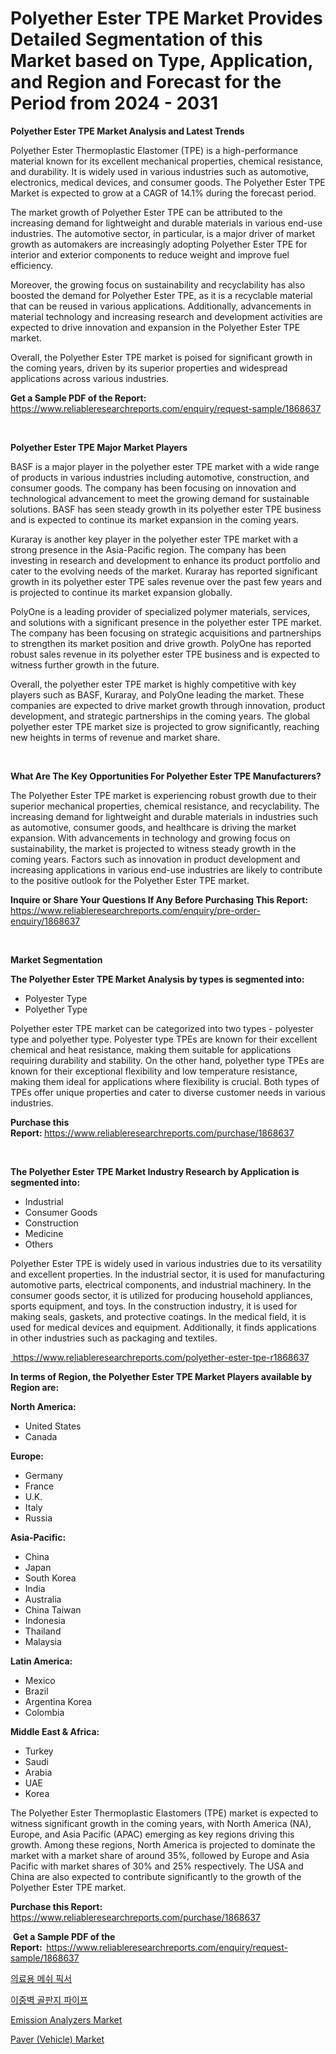 <p><h1>Polyether Ester TPE Market Provides Detailed Segmentation of this Market based on Type, Application, and Region and Forecast for the Period from 2024 - 2031</h1></p><p><strong>Polyether Ester TPE Market Analysis and Latest Trends</strong></p>
<p><p>Polyether Ester Thermoplastic Elastomer (TPE) is a high-performance material known for its excellent mechanical properties, chemical resistance, and durability. It is widely used in various industries such as automotive, electronics, medical devices, and consumer goods. The Polyether Ester TPE Market is expected to grow at a CAGR of 14.1% during the forecast period.</p><p>The market growth of Polyether Ester TPE can be attributed to the increasing demand for lightweight and durable materials in various end-use industries. The automotive sector, in particular, is a major driver of market growth as automakers are increasingly adopting Polyether Ester TPE for interior and exterior components to reduce weight and improve fuel efficiency.</p><p>Moreover, the growing focus on sustainability and recyclability has also boosted the demand for Polyether Ester TPE, as it is a recyclable material that can be reused in various applications. Additionally, advancements in material technology and increasing research and development activities are expected to drive innovation and expansion in the Polyether Ester TPE market.</p><p>Overall, the Polyether Ester TPE market is poised for significant growth in the coming years, driven by its superior properties and widespread applications across various industries.</p></p>
<p><strong>Get a Sample PDF of the Report:&nbsp;</strong> <a href="https://www.reliableresearchreports.com/enquiry/request-sample/1868637">https://www.reliableresearchreports.com/enquiry/request-sample/1868637</a></p>
<p>&nbsp;</p>
<p><strong>Polyether Ester TPE Major Market Players</strong></p>
<p><p>BASF is a major player in the polyether ester TPE market with a wide range of products in various industries including automotive, construction, and consumer goods. The company has been focusing on innovation and technological advancement to meet the growing demand for sustainable solutions. BASF has seen steady growth in its polyether ester TPE business and is expected to continue its market expansion in the coming years.</p><p>Kuraray is another key player in the polyether ester TPE market with a strong presence in the Asia-Pacific region. The company has been investing in research and development to enhance its product portfolio and cater to the evolving needs of the market. Kuraray has reported significant growth in its polyether ester TPE sales revenue over the past few years and is projected to continue its market expansion globally.</p><p>PolyOne is a leading provider of specialized polymer materials, services, and solutions with a significant presence in the polyether ester TPE market. The company has been focusing on strategic acquisitions and partnerships to strengthen its market position and drive growth. PolyOne has reported robust sales revenue in its polyether ester TPE business and is expected to witness further growth in the future.</p><p>Overall, the polyether ester TPE market is highly competitive with key players such as BASF, Kuraray, and PolyOne leading the market. These companies are expected to drive market growth through innovation, product development, and strategic partnerships in the coming years. The global polyether ester TPE market size is projected to grow significantly, reaching new heights in terms of revenue and market share.</p></p>
<p>&nbsp;</p>
<p><strong>What Are The Key Opportunities For Polyether Ester TPE Manufacturers?</strong></p>
<p><p>The Polyether Ester TPE market is experiencing robust growth due to their superior mechanical properties, chemical resistance, and recyclability. The increasing demand for lightweight and durable materials in industries such as automotive, consumer goods, and healthcare is driving the market expansion. With advancements in technology and growing focus on sustainability, the market is projected to witness steady growth in the coming years. Factors such as innovation in product development and increasing applications in various end-use industries are likely to contribute to the positive outlook for the Polyether Ester TPE market.</p></p>
<p><strong>Inquire or Share Your Questions If Any Before Purchasing This Report:</strong> <a href="https://www.reliableresearchreports.com/enquiry/pre-order-enquiry/1868637">https://www.reliableresearchreports.com/enquiry/pre-order-enquiry/1868637</a></p>
<p>&nbsp;</p>
<p><strong>Market Segmentation</strong></p>
<p><strong>The Polyether Ester TPE Market Analysis by types is segmented into:</strong></p>
<p><ul><li>Polyester Type</li><li>Polyether Type</li></ul></p>
<p><p>Polyether ester TPE market can be categorized into two types - polyester type and polyether type. Polyester type TPEs are known for their excellent chemical and heat resistance, making them suitable for applications requiring durability and stability. On the other hand, polyether type TPEs are known for their exceptional flexibility and low temperature resistance, making them ideal for applications where flexibility is crucial. Both types of TPEs offer unique properties and cater to diverse customer needs in various industries.</p></p>
<p><strong>Purchase this Report:&nbsp;</strong><a href="https://www.reliableresearchreports.com/purchase/1868637">https://www.reliableresearchreports.com/purchase/1868637</a></p>
<p>&nbsp;</p>
<p><strong>The Polyether Ester TPE Market Industry Research by Application is segmented into:</strong></p>
<p><ul><li>Industrial</li><li>Consumer Goods</li><li>Construction</li><li>Medicine</li><li>Others</li></ul></p>
<p><p>Polyether Ester TPE is widely used in various industries due to its versatility and excellent properties. In the industrial sector, it is used for manufacturing automotive parts, electrical components, and industrial machinery. In the consumer goods sector, it is utilized for producing household appliances, sports equipment, and toys. In the construction industry, it is used for making seals, gaskets, and protective coatings. In the medical field, it is used for medical devices and equipment. Additionally, it finds applications in other industries such as packaging and textiles.</p></p>
<p><a href="https://www.reliableresearchreports.com/polyether-ester-tpe-r1868637">&nbsp;https://www.reliableresearchreports.com/polyether-ester-tpe-r1868637</a></p>
<p><strong>In terms of Region, the Polyether Ester TPE Market Players available by Region are:</strong></p>
<p>
    <p> <strong> North America: </strong>
        <ul>
            <li>United States</li>
            <li>Canada</li>
        </ul>
        </p> 
    <p> <strong> Europe: </strong>
        <ul>
            <li>Germany</li>
            <li>France</li>
            <li>U.K.</li>
            <li>Italy</li>
            <li>Russia</li>
        </ul>
        </p> 
    <p> <strong> Asia-Pacific: </strong>
        <ul>
            <li>China</li>
            <li>Japan</li>
            <li>South Korea</li>
            <li>India</li>
            <li>Australia</li>
            <li>China Taiwan</li>
            <li>Indonesia</li>
            <li>Thailand</li>
            <li>Malaysia</li>
        </ul>
        </p> 
    <p> <strong> Latin America: </strong>
        <ul>
            <li>Mexico</li>
            <li>Brazil</li>
            <li>Argentina Korea</li>
            <li>Colombia</li>
        </ul>
        </p> 
    <p> <strong> Middle East & Africa: </strong>
        <ul>
            <li>Turkey</li>
            <li>Saudi</li>
            <li>Arabia</li>
            <li>UAE</li>
            <li>Korea</li>
        </ul>
    </p>
    </p>
<p><p>The Polyether Ester Thermoplastic Elastomers (TPE) market is expected to witness significant growth in the coming years, with North America (NA), Europe, and Asia Pacific (APAC) emerging as key regions driving this growth. Among these regions, North America is projected to dominate the market with a market share of around 35%, followed by Europe and Asia Pacific with market shares of 30% and 25% respectively. The USA and China are also expected to contribute significantly to the growth of the Polyether Ester TPE market.</p></p>
<p><strong>Purchase this Report: </strong><a href="https://www.reliableresearchreports.com/purchase/1868637">https://www.reliableresearchreports.com/purchase/1868637</a></p>
<p>&nbsp;<strong>Get a Sample PDF of the Report:&nbsp;&nbsp;</strong><a href="https://www.reliableresearchreports.com/enquiry/request-sample/1868637">https://www.reliableresearchreports.com/enquiry/request-sample/1868637</a></p>
<p><strong></strong></p>
<p><p><a href="https://github.com/CliftonFisher9067/Market-Research-Report-List-2/blob/main/8369774117016.md">의료용 메쉬 픽서</a></p><p><a href="https://github.com/vskv4779xr1/Market-Research-Report-List-2/blob/main/6561441117015.md">이중벽 골판지 파이프</a></p><p><a href="https://github.com/wnxtvsgd56/Market-Research-Report-List-1/blob/main/emission-analyzers-market.md">Emission Analyzers Market</a></p><p><a href="https://github.com/marlinacrngin/Market-Research-Report-List-1/blob/main/paver-vehicle-market.md">Paver (Vehicle) Market</a></p></p>